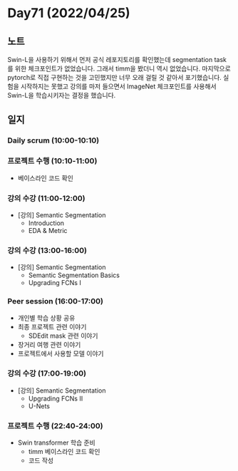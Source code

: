 # Day71 (2022/04/25)

## 노트

Swin-L을 사용하기 위해서 먼저 공식 레포지토리를 확인했는데 segmentation task를 위한 체크포인트가 없었습니다. 그래서 timm을 봤더니 역시 없었습니다. 마지막으로 pytorch로 직접 구현하는 것을 고민했지만 너무 오래 걸릴 것 같아서 포기했습니다. 실험을 시작하지는 못했고 강의를 마저 들으면서 ImageNet 체크포인트를 사용해서 Swin-L을 학습시키자는 결정을 했습니다.

## 일지

### Daily scrum (10:00-10:10)

### 프로젝트 수행 (10:10-11:00)

  * 베이스라인 코드 확인

### 강의 수강 (11:00-12:00)

  * [강의] Semantic Segmentation
    * Introduction
    * EDA & Metric

### 강의 수강 (13:00-16:00)

  * [강의] Semantic Segmentation
    * Semantic Segmentation Basics
    * Upgrading FCNs I

### Peer session (16:00-17:00)

  * 개인별 학습 상황 공유
  * 최종 프로젝트 관련 이야기
    * SDEdit mask 관련 이야기
  * 장거리 여행 관련 이야기
  * 프로젝트에서 사용할 모델 이야기

### 강의 수강 (17:00-19:00)

  * [강의] Semantic Segmentation
    * Upgrading FCNs II
    * U-Nets

### 프로젝트 수행 (22:40-24:00)

  * Swin transformer 학습 준비
    * timm 베이스라인 코드 확인
    * 코드 작성
